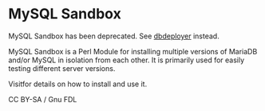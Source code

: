 # MySQL Sandbox

MySQL Sandbox has been deprecated. See [dbdeployer](../dbdeployer.md) instead.

MySQL Sandbox is a Perl Module for installing multiple versions of MariaDB and/or MySQL in isolation from each other. It is primarily used for easily testing different server versions.

Visitfor details on how to install and use it.

CC BY-SA / Gnu FDL
